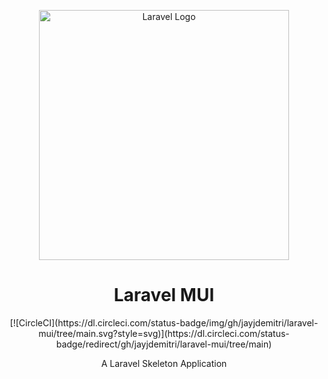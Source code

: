 <p align="center"><a href="https://laravel.com" target="_blank"><img src="https://raw.githubusercontent.com/laravel/art/master/logo-lockup/5%20SVG/2%20CMYK/1%20Full%20Color/laravel-logolockup-cmyk-red.svg" width="400" alt="Laravel Logo"></a></p>

<h1 align="center">Laravel MUI</h1>
<p align="center">
[![CircleCI](https://dl.circleci.com/status-badge/img/gh/jayjdemitri/laravel-mui/tree/main.svg?style=svg)](https://dl.circleci.com/status-badge/redirect/gh/jayjdemitri/laravel-mui/tree/main)
</p>
<p align="center">A Laravel Skeleton Application</p>

